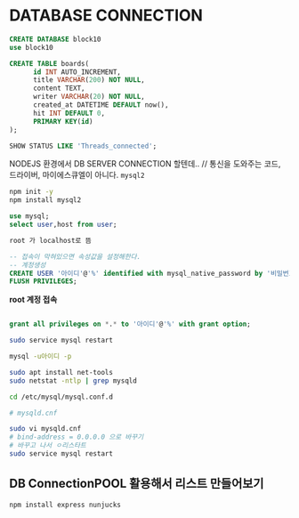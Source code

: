 # DATABASE CONNECTION

```SQL
CREATE DATABASE block10
use block10

CREATE TABLE boards(
      id INT AUTO_INCREMENT,
      title VARCHAR(200) NOT NULL,
      content TEXT,
      writer VARCHAR(20) NOT NULL,
      created_at DATETIME DEFAULT now(),
      hit INT DEFAULT 0,
      PRIMARY KEY(id)
);

SHOW STATUS LIKE 'Threads_connected';

```

NODEJS 환경에서 DB SERVER CONNECTION 할텐데..
// 통신을 도와주는 코드, 드라이버, 마이에스큐엘이 아니다.
`mysql2`

```sh
npm init -y
npm install mysql2
```

```sql
use mysql;
select user,host from user;

root 가 localhost로 뜸
```

```sql
-- 접속이 막혀있으면 속성값을 설정해한다.
-- 계정생성
CREATE USER '아이디'@'%' identified with mysql_native_password by '비밀번호';
FLUSH PRIVILEGES;
```

**root 계정 접속**

```sql

grant all privileges on *.* to '아이디'@'%' with grant option;
```

```sh
sudo service mysql restart

mysql -u아이디 -p

sudo apt install net-tools
sudo netstat -ntlp | grep mysqld

cd /etc/mysql/mysql.conf.d

# mysqld.cnf

sudo vi mysqld.cnf
# bind-address = 0.0.0.0 으로 바꾸기
# 바꾸고 나서 ㅇ리스타트
sudo service mysql restart
```

## DB ConnectionPOOL 활용해서 리스트 만들어보기

```sh
npm install express nunjucks
```
